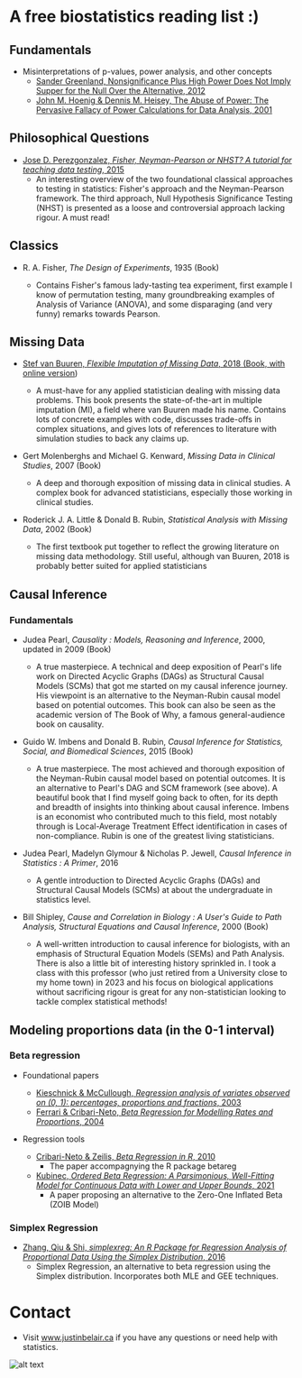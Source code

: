 # A free biostatistics reading list :)

## Fundamentals

- Misinterpretations of p-values, power analysis, and other concepts
  - [Sander Greenland, Nonsignificance Plus High Power Does Not Imply Supper for the Null Over the Alternative, 2012](https://doi.org/10.1016/j.annepidem.2012.02.007)
  - [John M. Hoenig & Dennis M. Heisey, The Abuse of Power: The Pervasive Fallacy of Power Calculations for Data Analysis, 2001](https://doi.org/10.1198/000313001300339897)

## Philosophical Questions
- [Jose D. Perezgonzalez, *Fisher, Neyman-Pearson or NHST? A tutorial for teaching data testing*, 2015](https://doi.org/10.3389/fpsyg.2015.00223)
  - An interesting overview of the two foundational classical approaches to testing in statistics: Fisher's approach and the Neyman-Pearson framework. The third approach, Null Hypothesis Significance Testing (NHST) is presented as a loose and controversial approach lacking rigour. A must read!

## Classics
- R. A. Fisher, *The Design of Experiments*, 1935 (Book)

  - Contains Fisher's famous lady-tasting tea experiment, first example I know of permutation testing, many groundbreaking examples of Analysis of Variance (ANOVA), and some disparaging (and very funny) remarks towards Pearson.
  
## Missing Data
- [Stef van Buuren, *Flexible Imputation of Missing Data*, 2018 (Book, with online version](https://stefvanbuuren.name/fimd/))
  - A must-have for any applied statistician dealing with missing data problems. This book presents the state-of-the-art in multiple imputation (MI), a field where van Buuren made his name. Contains lots of concrete examples with code, discusses trade-offs in complex situations, and gives lots of references to literature with simulation studies to back any claims up.
  
- Gert Molenberghs and Michael G. Kenward, *Missing Data in Clinical Studies*, 2007 (Book)
  - A deep and thorough exposition of missing data in clinical studies. A complex book for advanced statisticians, especially those working in clinical studies.
  
- Roderick J. A. Little & Donald B. Rubin, *Statistical Analysis with Missing Data*, 2002 (Book)
  - The first textbook put together to reflect the growing literature on missing data methodology. Still useful, although van Buuren, 2018 is probably better suited for applied statisticians

## Causal Inference

### Fundamentals
- Judea Pearl, *Causality : Models, Reasoning and Inference*, 2000, updated in 2009 (Book)
  - A true masterpiece. A technical and deep exposition of Pearl's life work on Directed Acyclic Graphs (DAGs) as Structural Causal Models (SCMs) that got me started on my causal inference journey. His viewpoint is an alternative to the Neyman-Rubin causal model based on potential outcomes. This book can also be seen as the academic version of The Book of Why, a famous general-audience book on causality.
    
- Guido W. Imbens and Donald B. Rubin, *Causal Inference for Statistics, Social, and Biomedical Sciences*, 2015 (Book)
  - A true masterpiece. The most achieved and thorough exposition of the Neyman-Rubin causal model based on potential outcomes. It is an alternative to Pearl's DAG and SCM framework (see above). A beautiful book that I find myself going back to often, for its depth and breadth of insights into thinking about causal inference. Imbens is an economist who contributed much to this field, most notably through is Local-Average Treatment Effect identification in cases of non-compliance. Rubin is one of the greatest living statisticians.
  
- Judea Pearl, Madelyn Glymour & Nicholas P. Jewell, *Causal Inference in Statistics : A Primer*, 2016
  - A gentle introduction to Directed Acyclic Graphs (DAGs) and Structural Causal Models (SCMs) at about the undergraduate in statistics level.
  
- Bill Shipley, *Cause and Correlation in Biology : A User's Guide to Path Analysis, Structural Equations and Causal Inference*, 2000 (Book)
  - A well-written introduction to causal inference for biologists, with an emphasis of Structural Equation Models (SEMs) and Path Analysis. There is also a little bit of interesting history sprinkled in. I took a class with this professor (who just retired from a University close to my home town) in 2023 and his focus on biological applications without sacrificing rigour is great for any non-statistician looking to tackle complex statistical methods!

## Modeling proportions data (in the 0-1 interval)
### Beta regression

- Foundational papers
  - [Kieschnick & McCullough, *Regression analysis of variates observed on (0, 1): percentages, proportions and fractions*, 2003](https://doi.org/10.1191/1471082X03st053oa)
  - [Ferrari & Cribari-Neto, *Beta Regression for Modelling Rates and Proportions*, 2004](https://doi.org/10.1080/0266476042000214501)
    
- Regression tools
  - [Cribari-Neto & Zeilis, *Beta Regression in R*, 2010](https://doi.org/10.18637/jss.v034.i02)
    - The paper accompagnying the R package betareg
  - [Kubinec, *Ordered Beta Regression: A Parsimonious, Well-Fitting Model for Continuous Data with Lower and Upper Bounds*, 2021](https://doi.org/10.1017/pan.2022.20)
    - A paper proposing an alternative to the Zero-One Inflated Beta (ZOIB Model)
  
### Simplex Regression  
- [Zhang, Qiu & Shi, *simplexreg: An R Package for Regression Analysis of Proportional Data Using the Simplex Distribution*, 2016](https://doi.org/10.18637/jss.v071.i11)
  - Simplex Regression, an alternative to beta regression using the Simplex distribution. Incorporates both MLE and GEE techniques.
      
# Contact
- Visit www.justinbelair.ca if you have any questions or need help with statistics.

![alt text](https://github.com/JB-Statistical-Consulting/biostatistics/blob/main/contact.png)
